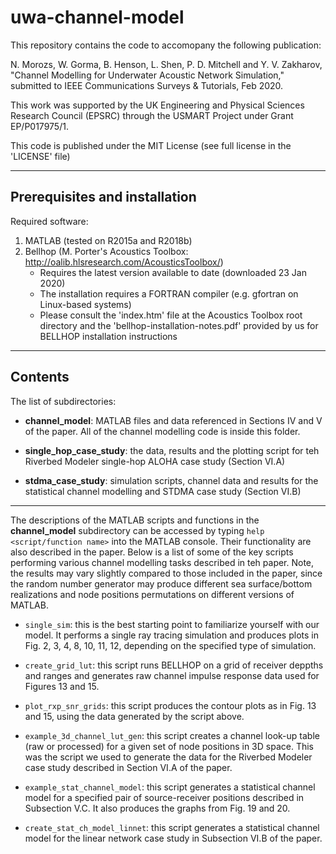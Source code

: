 # uwa-channel-model

This repository contains the code to accomopany the following publication:

N. Morozs, W. Gorma, B. Henson, L. Shen, P. D. Mitchell and Y. V. Zakharov, "Channel Modelling for Underwater Acoustic Network Simulation," submitted to IEEE Communications Surveys & Tutorials, Feb 2020.

This work was supported by the UK Engineering and Physical Sciences Research Council (EPSRC) through the USMART Project under Grant EP/P017975/1.

This code is published under the MIT License (see full license in the 'LICENSE' file)

******************************
## Prerequisites and installation

Required software:

1) MATLAB (tested on R2015a and R2018b)
2) Bellhop (M. Porter's Acoustics Toolbox: http://oalib.hlsresearch.com/AcousticsToolbox/)
   - Requires the latest version available to date (downloaded 23 Jan 2020) 
   - The installation requires a FORTRAN compiler (e.g. gfortran on Linux-based systems)
   - Please consult the 'index.htm' file at the Acoustics Toolbox root directory and the 'bellhop-installation-notes.pdf' provided by us for BELLHOP installation instructions

********
## Contents

The list of subdirectories:

- __channel_model__: MATLAB files and data referenced in Sections IV and V of the paper. All of the channel modelling code is inside this folder.

- __single_hop_case_study__: the data, results and the plotting script for teh Riverbed Modeler single-hop ALOHA case study (Section VI.A)

- __stdma_case_study__: simulation scripts, channel data and results for the statistical channel modelling and STDMA case study (Section VI.B)

******************

The descriptions of the MATLAB scripts and functions in the __channel_model__ subdirectory can be accessed by typing ``help <script/function name>`` into the MATLAB console. Their functionality are also described in the paper. Below is a list of some of the key scripts performing various channel modelling tasks described in teh paper. Note, the results may vary slightly compared to those included in the paper, since the random number generator may produce different sea surface/bottom realizations and node positions permutations on different versions of MATLAB.

- ``single_sim``: this is the best starting point to familiarize yourself with our model. It performs a single ray tracing simulation and produces plots in Fig. 2, 3, 4, 8, 10, 11, 12, depending on the specified type of simulation.

- ``create_grid_lut``: this script runs BELLHOP on a grid of receiver deppths and ranges and generates raw channel impulse response data used for Figures 13 and 15.

- ``plot_rxp_snr_grids``: this script produces the contour plots as in Fig. 13 and 15, using the data generated by the script above.

- ``example_3d_channel_lut_gen``: this script creates a channel look-up table (raw or processed) for a given set of node positions in 3D space. This was the script we used to generate the data for the Riverbed Modeler case study described in Section VI.A of the paper.

- ``example_stat_channel_model``: this script generates a statistical channel model for a specified pair of source-receiver positions described in Subsection V.C. It also produces the graphs from Fig. 19 and 20.

- ``create_stat_ch_model_linnet``: this script generates a statistical channel model for the linear network case study in Subsection VI.B of the paper.

